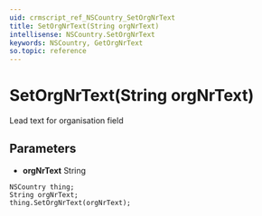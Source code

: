 ```yaml
---
uid: crmscript_ref_NSCountry_SetOrgNrText
title: SetOrgNrText(String orgNrText)
intellisense: NSCountry.SetOrgNrText
keywords: NSCountry, GetOrgNrText
so.topic: reference
---
```


# SetOrgNrText(String orgNrText)

Lead text for organisation field

## Parameters

* **orgNrText** String

```crmscript
NSCountry thing;
String orgNrText;
thing.SetOrgNrText(orgNrText);
```

